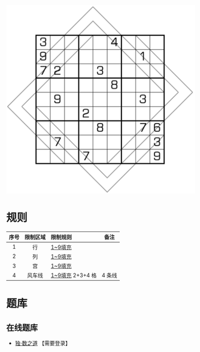 ![](../../images/sudoku/大风车数独.png)

# 规则
| 序号 | 限制区域 | 限制规则 | 备注 |
| :---: | :---: | :--- | :---: |
| 1 | 行 | [1~9填充] | |
| 2 | 列 | [1~9填充] | |
| 3 | 宫 | [1~9填充] | |
| 4 | 风车线 | [1~9填充] 2+3+4 格| 4 条线 |

# 题库

## 在线题库
- [独·数之道](http://www.sudokufans.org.cn/lx/game.index.php?type=fc2) 【需要登录】

[1~9填充]: ../../rules.md#1to9填充